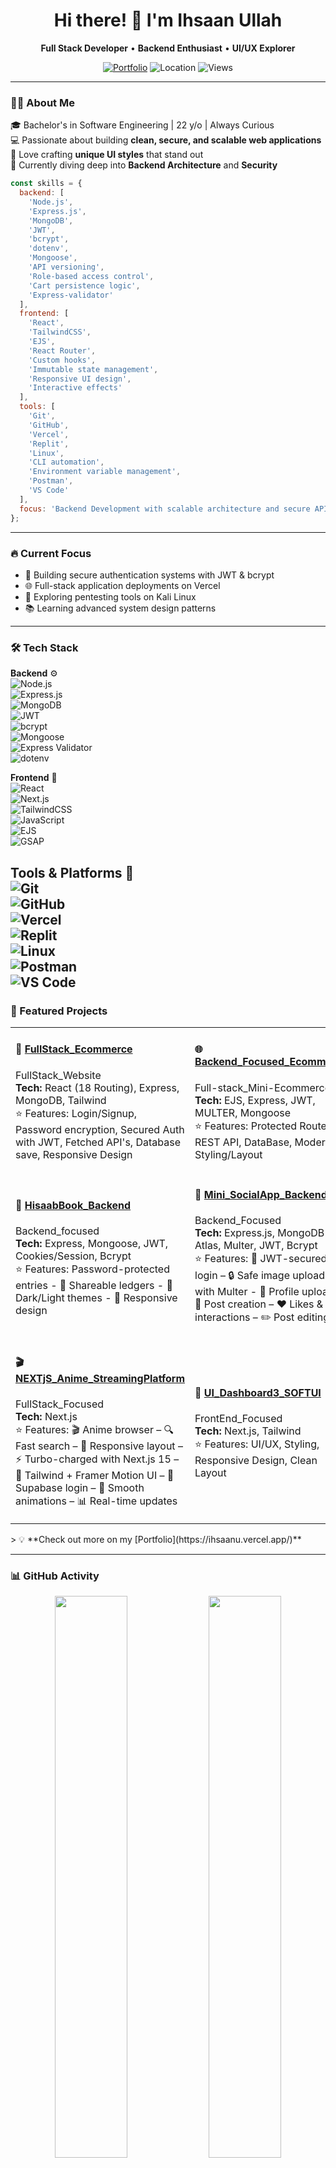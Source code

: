 <div align="center">

# Hi there! 👋 I'm Ihsaan Ullah

**Full Stack Developer** • **Backend Enthusiast** • **UI/UX Explorer**

[![Portfolio](https://img.shields.io/badge/🌐_Portfolio-Visit-00C7B7?style=flat-square)](https://ihsaanu.vercel.app/)
![Location](https://img.shields.io/badge/📍_Islamabad-Pakistan-05A081?style=flat-square)
![Views](https://komarev.com/ghpvc/?username=Ihsaan7&color=00C7B7&style=flat-square)

</div>

---

### 🧑‍💻 About Me

🎓 Bachelor's in Software Engineering | 22 y/o | Always Curious  
💻 Passionate about building **clean, secure, and scalable web applications**  
🎨 Love crafting **unique UI styles** that stand out  
🚀 Currently diving deep into **Backend Architecture** and **Security**

```javascript
const skills = {
  backend: [
    'Node.js',
    'Express.js',
    'MongoDB',
    'JWT',
    'bcrypt',
    'dotenv',
    'Mongoose',
    'API versioning',
    'Role-based access control',
    'Cart persistence logic',
    'Express-validator'
  ],
  frontend: [
    'React',
    'TailwindCSS',
    'EJS',
    'React Router',
    'Custom hooks',
    'Immutable state management',
    'Responsive UI design',
    'Interactive effects'
  ],
  tools: [
    'Git',
    'GitHub',
    'Vercel',
    'Replit',
    'Linux',
    'CLI automation',
    'Environment variable management',
    'Postman',
    'VS Code'
  ],
  focus: 'Backend Development with scalable architecture and secure APIs'
};
```

---

### 🔥 Current Focus

- 🔐 Building secure authentication systems with JWT & bcrypt
- 🌐 Full-stack application deployments on Vercel
- 🧪 Exploring pentesting tools on Kali Linux
- 📚 Learning advanced system design patterns

---

### 🛠️ Tech Stack

**Backend** ⚙️  
![Node.js](https://img.shields.io/badge/Node.js-339933?style=flat-square&logo=nodedotjs&logoColor=white)  
![Express.js](https://img.shields.io/badge/Express.js-000000?style=flat-square&logo=express&logoColor=white)  
![MongoDB](https://img.shields.io/badge/MongoDB-47A248?style=flat-square&logo=mongodb&logoColor=white)  
![JWT](https://img.shields.io/badge/JWT-000000?style=flat-square&logo=jsonwebtokens&logoColor=white)  
![bcrypt](https://img.shields.io/badge/bcrypt-000000?style=flat-square&logoColor=white)  
![Mongoose](https://img.shields.io/badge/Mongoose-880000?style=flat-square&logoColor=white)  
![Express Validator](https://img.shields.io/badge/express--validator-000000?style=flat-square&logoColor=white)  
![dotenv](https://img.shields.io/badge/dotenv-8DD6F9?style=flat-square&logoColor=black)

**Frontend** 🎨  
![React](https://img.shields.io/badge/React-61DAFB?style=flat-square&logo=react&logoColor=black)  
![Next.js](https://img.shields.io/badge/Next.js-000000?style=flat-square&logo=nextdotjs&logoColor=white)  
![TailwindCSS](https://img.shields.io/badge/Tailwind-38B2AC?style=flat-square&logo=tailwind-css&logoColor=white)  
![JavaScript](https://img.shields.io/badge/JavaScript-F7DF1E?style=flat-square&logo=javascript&logoColor=black)  
![EJS](https://img.shields.io/badge/EJS-3178C6?style=flat-square&logoColor=white)  
![GSAP](https://img.shields.io/badge/GSAP-88CE02?style=flat-square&logo=greensock&logoColor=black)

**Tools & Platforms** 🔧  
![Git](https://img.shields.io/badge/Git-F05032?style=flat-square&logo=git&logoColor=white)  
![GitHub](https://img.shields.io/badge/GitHub-181717?style=flat-square&logo=github&logoColor=white)  
![Vercel](https://img.shields.io/badge/Vercel-000000?style=flat-square&logo=vercel&logoColor=white)  
![Replit](https://img.shields.io/badge/Replit-667881?style=flat-square&logo=replit&logoColor=white)  
![Linux](https://img.shields.io/badge/Linux-FCC624?style=flat-square&logo=linux&logoColor=black)  
![Postman](https://img.shields.io/badge/Postman-FF6C37?style=flat-square&logo=postman&logoColor=white)  
![VS Code](https://img.shields.io/badge/VS--Code-007ACC?style=flat-square&logo=visual-studio-code&logoColor=white)
---

### 📌 Featured Projects

<table>
<tr>
<td width="50%">

#### 🔐 [FullStack_Ecommerce](https://github.com/Ihsaan7/FullStack_Ecommerce)
FullStack_Website  
**Tech:** React (18 Routing), Express, MongoDB, Tailwind  
⭐ Features: Login/Signup, Password encryption, Secured Auth with JWT, Fetched API's, Database save, Responsive Design

</td>
<td width="50%">

#### 🌐 [Backend_Focused_Ecommerce](https://github.com/Ihsaan7/Mini_Ecomm-w-Backend-)
Full-stack_Mini-Ecommerce  
**Tech:** EJS, Express, JWT, MULTER, Mongoose  
⭐ Features: Protected Routes, REST API, DataBase, Modern Styling/Layout

</td>
</tr>
<tr>
<td width="50%">

#### 🎨 [HisaabBook_Backend](https://github.com/Ihsaan7/HisaabBook_Express-Node-MongoDB)
Backend_focused  
**Tech:** Express, Mongoose, JWT, Cookies/Session, Bcrypt  
⭐ Features: Password-protected entries - 👥 Shareable ledgers - 🌙 Dark/Light themes - 📱 Responsive design

</td>
<td width="50%">

#### 🚀 [Mini_SocialApp_Backend](https://github.com/Ihsaan7/Ihsaan7-Mini_SocialApp_Backend)
Backend_Focused  
**Tech:** Express.js, MongoDB Atlas, Multer, JWT, Bcrypt  
⭐ Features: 🔐 JWT-secured login – 🔒 Safe image uploads with Multer - 👤 Profile uploads – 📝 Post creation – ❤️ Likes & interactions – ✏️ Post editing

</td>
</tr>
<tr>
<td width="50%">

#### 🎬 [NEXTjS_Anime_StreamingPlatform](https://github.com/Ihsaan7/AnimeBom)
FullStack_Focused  
**Tech:** Next.js  
⭐ Features: 🎬 Anime browser – 🔍 Fast search – 📱 Responsive layout – ⚡ Turbo-charged with Next.js 15 – 🎨 Tailwind + Framer Motion UI – 🔐 Supabase login – 🌙 Smooth animations – 📊 Real-time updates

</td>
<td width="50%">

#### 🎨 [UI_Dashboard3_SOFTUI](https://github.com/Ihsaan7/Soft_UI_Dashboard3)
FrontEnd_Focused  
**Tech:** Next.js, Tailwind  
⭐ Features: UI/UX, Styling, Responsive Design, Clean Layout

</td>
</tr>
</table>
> 💡 **Check out more on my [Portfolio](https://ihsaanu.vercel.app/)**

---

### 📊 GitHub Activity

<div align="center">

<img width="48%" src="https://github-readme-stats.vercel.app/api?username=Ihsaan7&show_icons=true&theme=radical&hide_border=true&bg_color=0D1117&title_color=00C7B7&icon_color=00C7B7&text_color=C9D1D9" />
<img width="48%" src="https://streak-stats.demolab.com?user=Ihsaan7&theme=radical&hide_border=true&background=0D1117&ring=00C7B7&fire=00C7B7&currStreakLabel=00C7B7" />

</div>

<div align="center">

<img width="48%" src="https://github-readme-stats.vercel.app/api/top-langs/?username=Ihsaan7&layout=compact&theme=radical&hide_border=true&bg_color=0D1117&title_color=00C7B7&text_color=C9D1D9" />
<img width="48%" src="https://github-contributor-stats.vercel.app/api?username=Ihsaan7&theme=radical&hide_border=true&bg_color=0D1117&title_color=00C7B7&text_color=C9D1D9" />

</div>

---

### 📈 Contribution Graph

![Activity Graph](https://github-readme-activity-graph.vercel.app/graph?username=Ihsaan7&theme=react-dark&hide_border=true&bg_color=0D1117&color=00C7B7&line=00C7B7&point=FFFFFF)

---

### 🎯 2025 Goals

- [ ] Deploy 5 full-stack applications  
- [ ] Master backend development (security, scalability, clean architecture)  
- [ ] Become proficient in Next.js  
- [ ] Build real-world usable projects that solve actual problems  
- [ ] Learn animation tools like Framer Motion , Three.JS  
- [ ] Explore open-source contributions  
- [ ] Share knowledge through tech blogs or tutorials  

---

### 🤝 Let's Connect

<div align="center">

[![Portfolio](https://img.shields.io/badge/Portfolio-ihsaanu.vercel.app-00C7B7?style=for-the-badge&logo=vercel)](https://ihsaanu.vercel.app/)
[![Email](https://img.shields.io/badge/Email-Contact_Me-D14836?style=for-the-badge&logo=gmail&logoColor=white)](mailto:your.email@example.com)
[![LinkedIn](https://img.shields.io/badge/LinkedIn-Connect-0077B5?style=for-the-badge&logo=linkedin)](https://linkedin.com/in/yourprofile)

**💬 Open to collaborations and interesting projects!**

</div>

---

<div align="center">

*"First, solve the problem. Then, write the code."* – John Johnson

![Footer](https://capsule-render.vercel.app/api?type=waving&color=00C7B7&height=120&section=footer)

</div>
